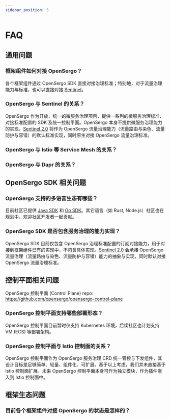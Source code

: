 ```yaml
---
sidebar_position: 5
---
```


# FAQ

## 通用问题

### 框架组件如何对接 OpenSergo？

各个框架组件通过 OpenSergo SDK 直接对接治理标准；特别地，对于流量治理能力与标准，也可以直接对接 [Sentinel](https://sentinelguard.io/zh-cn/)。

### OpenSergo 与 Sentinel 的关系？

OpenSergo 作为开放、统一的微服务治理项目，提供一系列的微服务治理标准、对接标准配置的 SDK 及统一控制平面。OpenSergo 本身不提供微服务治理能力的实现，[Sentinel 2.0](https://sentinelguard.io/zh-cn/docs/opensergo-data-source.html) 将作为 OpenSergo 流量治理能力（流量路由与染色、流量防护与容错）的默认标准实现，同时原生对接 OpenSergo 流量治理标准。

### OpenSergo 与 Istio 等 Service Mesh 的关系？

### OpenSergo 与 Dapr 的关系？

## OpenSergo SDK 相关问题

### OpenSergo 支持的多语言生态有哪些？

目前社区已提供 [Java SDK](https://github.com/opensergo/opensergo-java-sdk) 和 [Go SDK](https://github.com/opensergo/opensergo-go-sdk)。其它语言（如 Rust, Node.js）社区也在规划中，欢迎社区开发者一起贡献。

### OpenSergo SDK 是否包含服务治理的能力实现？

OpenSergo SDK 目前仅包含 OpenSergo 治理标准配置的订阅对接能力，用于对接到框架组件已有的实现中，不包含具体实现。[Sentinel 2.0](https://github.com/alibaba/Sentinel/issues/2943) 会承接 OpenSergo 流量治理（流量路由与染色、流量防护与容错）能力的抽象与实现，同时默认对接 OpenSergo 流量治理标准。

## 控制平面相关问题

OpenSergo 控制平面 (Control Plane) repo: https://github.com/opensergo/opensergo-control-plane

### OpenSergo 控制平面支持哪些部署形态？

OpenSergo 控制平面目前暂时仅支持 Kubernetes 环境，后续社区也计划支持 VM (ECS) 等部署架构。

### OpenSergo 控制平面与 Istio 控制面的关系？

OpenSergo 控制平面作为 OpenSergo 服务治理 CRD 统一管控与下发组件，其设计目标是足够简单、轻量、组件化、可扩展。基于以上考虑，我们并未直接基于 Istio 控制面扩展。未来 OpenSergo 控制平面本身可作为独立模块，作为插件嵌入到 Istio 控制面中。

## 框架生态问题

### 目前各个框架组件对接 OpenSergo 的状态是怎样的？